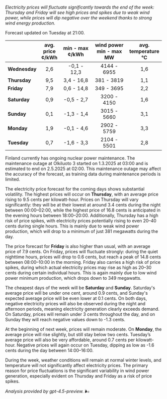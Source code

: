 *Electricity prices will fluctuate significantly towards the end of the week: Thursday and Friday will see high prices and spikes due to weak wind power, while prices will dip negative over the weekend thanks to strong wind energy production.*

Forecast updated on Tuesday at 21:00.

|          | avg.<br>price<br>¢/kWh | min - max<br>¢/kWh | wind power<br>min - max<br>MW | avg.<br>temperature<br>°C |
|:-------------|:----------------:|:----------------:|:-------------:|:-------------:|
| **Wednesday** | 2,6 | -0,1 - 12,3 | 4144 - 6955 | 1,6 |
| **Thursday**     | 9,5 | 3,4 - 16,8  | 381 - 3819  | 1,1 |
| **Friday**   | 7,9 | 0,6 - 14,8  | 349 - 3695  | 2,2 |
| **Saturday**    | 0,9 | -0,5 - 2,7  | 3200 - 4150 | 1,6 |
| **Sunday**   | 0,1 | -1,3 - 1,4  | 3015 - 5660 | 3,1 |
| **Monday**   | 1,9 | -0,1 - 4,6  | 2902 - 5759 | 3,3 |
| **Tuesday**     | 0,7 | -1,6 - 3,3  | 2104 - 5501 | 2,8 |

Finland currently has ongoing nuclear power maintenance. The maintenance outage at Olkiluoto 3 started on 1.3.2025 at 03:00 and is estimated to end on 2.5.2025 at 02:00. This maintenance outage may affect the accuracy of the forecast, as training data during maintenance periods is limited.

The electricity price forecast for the coming days shows substantial volatility. The highest prices will occur on **Thursday**, with an average price rising to 9.5 cents per kilowatt-hour. Prices on Thursday will vary significantly: they will be at their lowest at around 3.4 cents during the night between 00:00–02:00, while the highest price of 16.8 cents is anticipated in the evening hours between 18:00–20:00. Additionally, Thursday has a high risk of price spikes, with electricity prices potentially rising to even 20–40 cents during single hours. This is mainly due to weak wind power production, which will drop to a minimum of just 381 megawatts during the day.

The price forecast for **Friday** is also higher than usual, with an average price of 7.9 cents. On Friday, prices will fluctuate strongly: during the quiet nighttime hours, prices will drop to 0.6 cents, but reach a peak of 14.8 cents between 08:00–10:00 in the morning. Friday also carries a high risk of price spikes, during which actual electricity prices may rise as high as 20–30 cents during certain individual hours. This is again mainly due to low wind power minimum production, which drops down to 349 megawatts.

The cheapest days of the week will be **Saturday** and **Sunday**. Saturday's average price will be under one cent, around 0.9 cents, and Sunday's expected average price will be even lower at 0.1 cents. On both days, negative electricity prices will also be observed during the night and afternoon periods, meaning electricity generation clearly exceeds demand. On Saturday, prices will remain under 3 cents throughout the day, and on Sunday they will reach negative values down to -1.3 cents.

At the beginning of next week, prices will remain moderate. On **Monday**, the average price will rise slightly, but still stay below two cents. Tuesday’s average price will also be very affordable, around 0.7 cents per kilowatt-hour. Negative prices will again occur on Tuesday, dipping as low as -1.6 cents during the day between 14:00–16:00.

During the week, weather conditions will remain at normal winter levels, and temperature will not significantly affect electricity prices. The primary reason for price fluctuations is the significant variability in wind power generation, especially evident on Thursday and Friday as a risk of price spikes.

*Analysis provided by gpt-4.5-preview.* 🌬️
